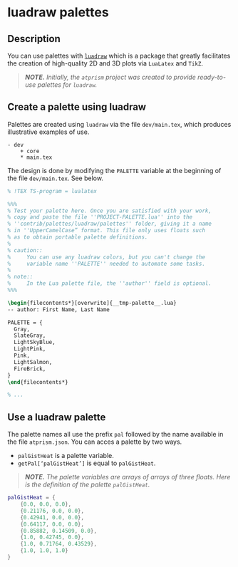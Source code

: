 <!----------------------------------------------------------------
  -- File created by the ''multimd'' project, version 1.0.0.    --
  --                                                            --
  -- ''multimd'', soon to be available on PyPI, is developed at --
  -- https://github.com/bc-tools/for-dev/tree/main/multimd      --
  ---------------------------------------------------------------->


luadraw palettes
================

Description
-----------

You can use palettes with [`luadraw`](https://github.com/pfradin/luadraw) which is a package that greatly facilitates the creation of high-quality 2D and 3D plots via `LuaLatex` and `TikZ`.

> ***NOTE.*** *Initially, the `atprism` project was created to provide ready-to-use palettes for `luadraw`.*

Create a palette using luadraw
------------------------------

Palettes are created using `luadraw` via the file `dev/main.tex`, which produces illustrative examples of use.

~~~
- dev
    + core
    * main.tex
~~~

The design is done by modifying the `PALETTE` variable at the beginning of the file `dev/main.tex`. See below.

~~~latex
% !TEX TS-program = lualatex

%%%
% Test your palette here. Once you are satisfied with your work,
% copy and paste the file ''PROJECT-PALETTE.lua'' into the
% ''contrib/palettes/luadraw/palettes'' folder, giving it a name
% in ''UpperCamelCase” format. This file only uses floats such
% as to obtain portable palette definitions.
%
% caution::
%     You can use any luadraw colors, but you can't change the
%     variable name ''PALETTE'' needed to automate some tasks.
%
% note::
%     In the Lua palette file, the ''author'' field is optional.
%%%

\begin{filecontents*}[overwrite]{__tmp-palette__.lua}
-- author: First Name, Last Name

PALETTE = {
  Gray,
  SlateGray,
  LightSkyBlue,
  LightPink,
  Pink,
  LightSalmon,
  FireBrick,
}
\end{filecontents*}

% ...
~~~
Use a luadraw palette
---------------------

The palette names all use the prefix `pal` followed by the name available in the file `atprism.json`. You can acces a palette by two ways.

- `palGistHeat` is a palette variable.
- `getPal[‘palGistHeat’]` is equal to `palGistHeat`.

> ***NOTE.*** *The palette variables are arrays of arrays of three floats. Here is the definition of the palette `palGistHeat`.*

~~~lua
palGistHeat = {
    {0.0, 0.0, 0.0},
    {0.21176, 0.0, 0.0},
    {0.42941, 0.0, 0.0},
    {0.64117, 0.0, 0.0},
    {0.85882, 0.14509, 0.0},
    {1.0, 0.42745, 0.0},
    {1.0, 0.71764, 0.43529},
    {1.0, 1.0, 1.0}
}
~~~
